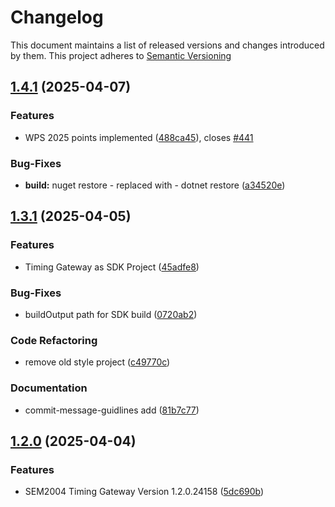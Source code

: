 # Changelog

This document maintains a list of released versions and changes introduced by them.
This project adheres to [Semantic Versioning](https://semver.org/spec/v2.0.0.html)

## [1.4.1](https://dev.azure.com/titanium-sportservice/SPORT_SWM_SEM2004/_git/SPORT_SWM_SEM2004_TimingGW/compare/v1.3.1...v1.4.1) (2025-04-07)


### Features

* WPS 2025 points implemented ([488ca45](https://dev.azure.com/titanium-sportservice/SPORT_SWM_SEM2004/_git/SPORT_SWM_SEM2004_TimingGW/commit/488ca4556bfc7dea3a3af9ab39b6af6b0a0b0096)), closes [#441](https://dev.azure.com/titanium-sportservice/SPORT_SWM_SEM2004/_git/SPORT_SWM_SEM2004_TimingGW/issues/441)


### Bug-Fixes

* **build:** nuget restore - replaced with - dotnet restore ([a34520e](https://dev.azure.com/titanium-sportservice/SPORT_SWM_SEM2004/_git/SPORT_SWM_SEM2004_TimingGW/commit/a34520e1961246c8a2d5779a1c1df32fdd25778f))

## [1.3.1](https://dev.azure.com/titanium-sportservice/SPORT_SWM_SEM2004/_git/SPORT_SWM_SEM2004_TimingGW/compare/v1.2.0...v1.3.1) (2025-04-05)


### Features

* Timing Gateway as SDK Project ([45adfe8](https://dev.azure.com/titanium-sportservice/SPORT_SWM_SEM2004/_git/SPORT_SWM_SEM2004_TimingGW/commit/45adfe8398e5efb97cb9b45228951b91ebc0010f))


### Bug-Fixes

* buildOutput path for SDK build ([0720ab2](https://dev.azure.com/titanium-sportservice/SPORT_SWM_SEM2004/_git/SPORT_SWM_SEM2004_TimingGW/commit/0720ab2e66f9a43455ef6fa9b7e61c3886a2ff33))


### Code Refactoring

* remove old style project ([c49770c](https://dev.azure.com/titanium-sportservice/SPORT_SWM_SEM2004/_git/SPORT_SWM_SEM2004_TimingGW/commit/c49770c8a491445d23ff48b5f59af5167f069943))


### Documentation

* commit-message-guidlines add ([81b7c77](https://dev.azure.com/titanium-sportservice/SPORT_SWM_SEM2004/_git/SPORT_SWM_SEM2004_TimingGW/commit/81b7c777d0eff72018c4ef5e4a11e52029c44a45))

## [1.2.0](https://dev.azure.com/titanium-sportservice/SPORT_SWM_SEM2004/_git/SPORT_SWM_SEM2004_TimingGW/compare/5dc690b90e596388cac9b0738e46649f87c3c1d5...v1.2.0) (2025-04-04)


### Features

* SEM2004 Timing Gateway Version 1.2.0.24158 ([5dc690b](https://dev.azure.com/titanium-sportservice/SPORT_SWM_SEM2004/_git/SPORT_SWM_SEM2004_TimingGW/commit/5dc690b90e596388cac9b0738e46649f87c3c1d5))
